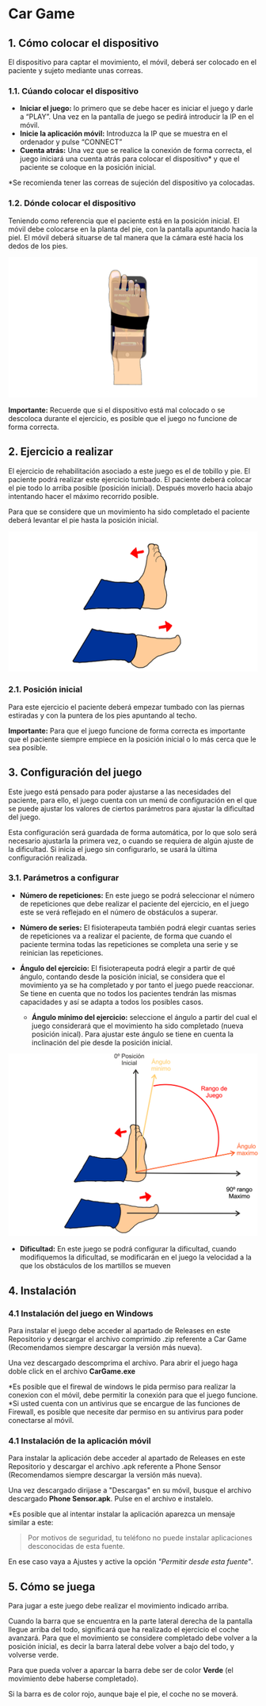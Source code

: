 # Car Game
## 1. Cómo colocar el dispositivo
El dispositivo para captar el movimiento, el móvil, deberá ser colocado en el paciente y sujeto mediante unas correas.
### 1.1. Cúando colocar el dispositivo
- **Iniciar el juego:**  lo primero que se debe hacer es iniciar el juego y darle a “PLAY”. Una vez en la pantalla de juego se pedirá introducir la IP en el móvil.
- **Inicie la aplicación móvil:**  Introduzca la IP que se muestra en el ordenador y pulse “CONNECT”
- **Cuenta atrás:**  Una vez que se realice la conexión de forma correcta, el juego iniciará una cuenta atrás para colocar el dispositivo* y que el paciente se coloque en la posición inicial.

*Se recomienda tener las correas de sujeción del dispositivo ya colocadas.

### 1.2. Dónde colocar el dispositivo
Teniendo como referencia que el paciente está en la posición inicial.
El móvil debe colocarse en la planta del pie, con la pantalla apuntando hacia la piel.
El móvil deberá situarse de tal manera que la cámara esté hacia los dedos de los pies.


![Imagen colocación dispositivo](https://github.com/raulblas7/Videojuegos-para-terapia-de-rehabilitacion/blob/main/Imagenes/Dispositivo%20pie.png)

**Importante:** Recuerde que si el dispositivo está mal colocado o se descoloca durante el ejercicio, es posible que el juego no funcione de forma correcta.


## 2. Ejercicio a realizar

El ejercicio de rehabilitación asociado a este juego es el de tobillo y pie.
El paciente podrá realizar este ejercicio tumbado. El paciente deberá colocar el pie todo lo arriba posible (posición inicial). Después moverlo hacia abajo intentando hacer el máximo recorrido posible.

Para que se considere que un movimiento ha sido completado el paciente deberá levantar el pie hasta la posición inicial.


![Imagen ejercicio a realizar](https://github.com/raulblas7/Videojuegos-para-terapia-de-rehabilitacion/blob/main/Imagenes/Ejercicio%20tobillo.png)

 ### 2.1. Posición inicial
Para este ejercicio el paciente deberá empezar tumbado con las piernas estiradas y con la puntera de los pies apuntando al techo.

**Importante:** Para que el juego funcione de forma correcta es importante que el paciente siempre empiece en la posición inicial o lo más cerca que le sea posible.

## 3. Configuración del juego
Este juego está pensado para poder ajustarse a las necesidades del paciente, para ello, el juego cuenta con un menú de configuración en el que se puede ajustar los valores de ciertos parámetros para ajustar la dificultad del juego.

Esta configuración será guardada de forma automática, por lo que solo será necesario ajustarla la primera vez, o cuando se requiera de algún ajuste de la dificultad.
Si inicia el juego sin configurarlo, se usará la última configuración realizada.

### 3.1. Parámetros a configurar

 - **Número de repeticiones:** En este juego se podrá seleccionar el número de repeticiones que debe realizar el paciente del ejercicio, en el juego este se verá reflejado en el número de obstáculos a superar.

 - **Número de series:** El fisioterapeuta también podrá elegir cuantas series de repeticiones va a realizar el paciente, de forma que cuando el paciente termina todas las repeticiones se completa una serie y se reinician las repeticiones.

 - **Ángulo del ejercicio:** El fisioterapeuta podrá elegir a partir de qué ángulo, contando desde la posición inicial, se considera que el movimiento ya se ha completado y por tanto el juego puede reaccionar. Se tiene en cuenta que no todos los pacientes tendrán las mismas capacidades y así se adapta a todos los posibles casos.

   - **Ángulo mínimo del ejercicio:**  seleccione el ángulo a partir del cual el juego considerará que el movimiento ha sido completado (nueva posición inical).
Para ajustar este ángulo se tiene en cuenta la inclinación del pie desde la posición inicial.


![Imagen Rango movimiento](https://github.com/raulblas7/Videojuegos-para-terapia-de-rehabilitacion/blob/main/Imagenes/Rango%20Ejer%20Car.png)

 - **Dificultad:** En este juego se podrá configurar la dificultad, cuando modifiquemos la dificultad, se modificarán en el juego la velocidad a la que los obstáculos de los martillos se mueven



## 4. Instalación

### 4.1 Instalación del juego en Windows
Para instalar el juego debe acceder al apartado de Releases en este Repositorio y descargar el archivo comprimido .zip referente a Car Game (Recomendamos siempre descargar la versión más nueva).

Una vez descargado descomprima el archivo.
Para abrir el juego haga doble click en el archivo **CarGame.exe**

*Es posible que el firewal de windows le pida permiso para realizar la conexion con el móvil, debe permitir la conexión para que el juego funcione.
*Si usted cuenta con un antivirus que se encargue de las funciones de Firewall, es posible que necesite dar permiso en su antivirus para poder conectarse al móvil.

### 4.1 Instalación de la aplicación móvil

Para instalar la aplicación debe acceder al apartado de Releases en este Repositorio y descargar el archivo .apk referente a Phone Sensor (Recomendamos siempre descargar la versión más nueva).

Una vez descargado dirijase a "Descargas" en su móvil, busque el archivo descargado **Phone Sensor.apk**.
Pulse en el archivo e instalelo.

*Es posible que al intentar instalar la aplicación aparezca un mensaje similar a este: 
> Por motivos de seguridad, tu teléfono no puede instalar aplicaciones desconocidas de esta fuente.

En ese caso vaya a Ajustes y active la opción *"Permitir desde esta fuente"*.

## 5. Cómo se juega

Para jugar a este juego debe realizar el movimiento indicado arriba.

Cuando la barra que se encuentra en la parte lateral derecha de la pantalla llegue arriba del todo, significará que ha realizado el ejercicio el coche avanzará. Para que el movimiento se considere completado debe volver a la posición inicial, es decir la barra lateral debe volver a bajo del todo, y volverse verde. 

Para que pueda volver a aparcar la barra debe ser de color **Verde** (el movimiento debe haberse completado).

Si la barra es de color rojo, aunque baje el pie, el coche no se moverá.
